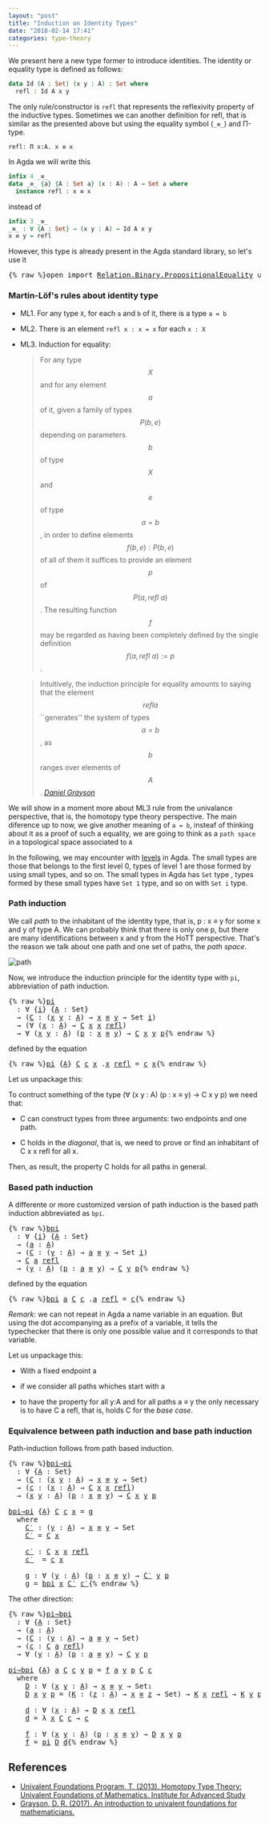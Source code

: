 ```yaml
---
layout: "post"
title: "Induction on Identity Types"
date: "2018-02-14 17:41"
categories: type-theory
---
```


We present here a new type former to introduce identities.
The identity or equality type is defined as follows:

```agda
data Id (A : Set) (x y : A) : Set where
  refl : Id A x y
```

The only rule/constructor is `refl` that represents the reflexivity property of
the inductive types. Sometimes we can another definition for refl, that is
similar as the presented above but using the equality symbol (`_≡_`) and Π-type.

```
refl: Π x:A. x ≡ x
```

In Agda we will write this

```agda
infix 4 _≡_
data _≡_ {a} {A : Set a} (x : A) : A → Set a where
  instance refl : x ≡ x
```

instead of

```agda
infix 3 _≡_
_≡_ : ∀ {A : Set} → (x y : A) → Id A x y
x ≡ y = refl
```

However, this type is already present in the Agda standard library, so let's use it

<pre class="Agda">{% raw %}<a id="877" class="Keyword">open</a> <a id="882" class="Keyword">import</a> <a id="889" href="https://agda.github.io/agda-stdlib/Relation.Binary.PropositionalEquality.html" class="Module">Relation.Binary.PropositionalEquality</a> <a id="927" class="Keyword">using</a> <a id="933" class="Symbol">(</a><a id="934" href="https://agda.github.io/agda-stdlib/Agda.Builtin.Equality.html#_%E2%89%A1_.refl" class="InductiveConstructor">refl</a><a id="938" class="Symbol">;</a> <a id="940" href="https://agda.github.io/agda-stdlib/Agda.Builtin.Equality.html#_%E2%89%A1_" class="Datatype Operator">_≡_</a><a id="943" class="Symbol">)</a>{% endraw %}</pre>

### Martin-Löf's rules about identity type

- ML1. For any type `X`, for each `a` and `b` of it, there is a type `a = b`

- ML2. There is an element `refl x : x = x` for each `x : X`

- ML3. Induction for equality:

    > For any type $$X$$ and for any element $$a$$ of it, given a family of types $$P(b,e)$$
    depending on parameters $$b$$ of type $$X$$ and $$e$$ of type $$a=b$$, in order to
    define elements $$f(b,e) : P(b,e)$$ of all of them it suffices to provide an
    element $$p$$ of $$P(a, refl\ a)$$.  The resulting function $$f$$ may be regarded as
    having been completely defined by the single definition $$f(a, refl\ a) := p$$.


    > Intuitively, the induction principle for equality amounts to saying that the
    element $$refl a$$ ``generates'' the system of types $$a=b$$, as $$b$$ ranges
    over elements of $$A$$.
    <cite>[Daniel Grayson](http://arxiv.org/abs/1711.01477)</cite>

We will show in a moment more about ML3 rule from the univalance perspective,
that is, the homotopy type theory perspective. The main diference up to now, we
give another meaning of `a = b`, insteaf of thinking about it as a proof of such
a equality, we are going to think as a `path space` in a topological space
associated to `A`


In the following, we may encounter with [levels](https://pigworker.wordpress.com/2015/01/09/universe-hierarchies/) in Agda.
The small types are those that belongs to the first level 0, types of level 1 are
those formed by using small types, and so on. The small types in Agda has `Set` type ,
types formed by these small types have `Set 1` type, and so on with `Set i` type.

### Path induction

We call *path* to the inhabitant of the identity type, that is, p : x ≡ y for
some x and y of type A. We can probably think that there is only one p, but
there are many identifications between x and y from the HoTT perspective. That's
the reason we talk about one path and one set of paths, the *path space*.

![path](/assets/images/path.png)

Now, we introduce the induction principle for the identity type with `pi`,
abbreviation of path induction.

<pre class="Agda">{% raw %}<a id="pi" href="{% endraw %}{% link _posts/2018-02-14-induction-on-identity-types.md %}{% raw %}#pi" class="Function">pi</a>
  <a id="3070" class="Symbol">:</a> <a id="3072" class="Symbol">∀</a> <a id="3074" class="Symbol">{</a><a id="3075" href="{% endraw %}{% link _posts/2018-02-14-induction-on-identity-types.md %}{% raw %}#3075" class="Bound">i</a><a id="3076" class="Symbol">}</a> <a id="3078" class="Symbol">{</a><a id="3079" href="{% endraw %}{% link _posts/2018-02-14-induction-on-identity-types.md %}{% raw %}#3079" class="Bound">A</a> <a id="3081" class="Symbol">:</a> <a id="3083" class="PrimitiveType">Set</a><a id="3086" class="Symbol">}</a>
  <a id="3090" class="Symbol">→</a> <a id="3092" class="Symbol">(</a><a id="3093" href="{% endraw %}{% link _posts/2018-02-14-induction-on-identity-types.md %}{% raw %}#3093" class="Bound">C</a> <a id="3095" class="Symbol">:</a> <a id="3097" class="Symbol">(</a><a id="3098" href="{% endraw %}{% link _posts/2018-02-14-induction-on-identity-types.md %}{% raw %}#3098" class="Bound">x</a> <a id="3100" href="{% endraw %}{% link _posts/2018-02-14-induction-on-identity-types.md %}{% raw %}#3100" class="Bound">y</a> <a id="3102" class="Symbol">:</a> <a id="3104" href="{% endraw %}{% link _posts/2018-02-14-induction-on-identity-types.md %}{% raw %}#3079" class="Bound">A</a><a id="3105" class="Symbol">)</a> <a id="3107" class="Symbol">→</a> <a id="3109" href="{% endraw %}{% link _posts/2018-02-14-induction-on-identity-types.md %}{% raw %}#3098" class="Bound">x</a> <a id="3111" href="https://agda.github.io/agda-stdlib/Agda.Builtin.Equality.html#_%E2%89%A1_" class="Datatype Operator">≡</a> <a id="3113" href="{% endraw %}{% link _posts/2018-02-14-induction-on-identity-types.md %}{% raw %}#3100" class="Bound">y</a> <a id="3115" class="Symbol">→</a> <a id="3117" class="PrimitiveType">Set</a> <a id="3121" href="{% endraw %}{% link _posts/2018-02-14-induction-on-identity-types.md %}{% raw %}#3075" class="Bound">i</a><a id="3122" class="Symbol">)</a>
  <a id="3126" class="Symbol">→</a> <a id="3128" class="Symbol">(∀</a> <a id="3131" class="Symbol">(</a><a id="3132" href="{% endraw %}{% link _posts/2018-02-14-induction-on-identity-types.md %}{% raw %}#3132" class="Bound">x</a> <a id="3134" class="Symbol">:</a> <a id="3136" href="{% endraw %}{% link _posts/2018-02-14-induction-on-identity-types.md %}{% raw %}#3079" class="Bound">A</a><a id="3137" class="Symbol">)</a> <a id="3139" class="Symbol">→</a> <a id="3141" href="{% endraw %}{% link _posts/2018-02-14-induction-on-identity-types.md %}{% raw %}#3093" class="Bound">C</a> <a id="3143" href="{% endraw %}{% link _posts/2018-02-14-induction-on-identity-types.md %}{% raw %}#3132" class="Bound">x</a> <a id="3145" href="{% endraw %}{% link _posts/2018-02-14-induction-on-identity-types.md %}{% raw %}#3132" class="Bound">x</a> <a id="3147" href="https://agda.github.io/agda-stdlib/Agda.Builtin.Equality.html#_%E2%89%A1_.refl" class="InductiveConstructor">refl</a><a id="3151" class="Symbol">)</a>
  <a id="3155" class="Symbol">→</a> <a id="3157" class="Symbol">∀</a> <a id="3159" class="Symbol">(</a><a id="3160" href="{% endraw %}{% link _posts/2018-02-14-induction-on-identity-types.md %}{% raw %}#3160" class="Bound">x</a> <a id="3162" href="{% endraw %}{% link _posts/2018-02-14-induction-on-identity-types.md %}{% raw %}#3162" class="Bound">y</a> <a id="3164" class="Symbol">:</a> <a id="3166" href="{% endraw %}{% link _posts/2018-02-14-induction-on-identity-types.md %}{% raw %}#3079" class="Bound">A</a><a id="3167" class="Symbol">)</a> <a id="3169" class="Symbol">(</a><a id="3170" href="{% endraw %}{% link _posts/2018-02-14-induction-on-identity-types.md %}{% raw %}#3170" class="Bound">p</a> <a id="3172" class="Symbol">:</a> <a id="3174" href="{% endraw %}{% link _posts/2018-02-14-induction-on-identity-types.md %}{% raw %}#3160" class="Bound">x</a> <a id="3176" href="https://agda.github.io/agda-stdlib/Agda.Builtin.Equality.html#_%E2%89%A1_" class="Datatype Operator">≡</a> <a id="3178" href="{% endraw %}{% link _posts/2018-02-14-induction-on-identity-types.md %}{% raw %}#3162" class="Bound">y</a><a id="3179" class="Symbol">)</a> <a id="3181" class="Symbol">→</a> <a id="3183" href="{% endraw %}{% link _posts/2018-02-14-induction-on-identity-types.md %}{% raw %}#3093" class="Bound">C</a> <a id="3185" href="{% endraw %}{% link _posts/2018-02-14-induction-on-identity-types.md %}{% raw %}#3160" class="Bound">x</a> <a id="3187" href="{% endraw %}{% link _posts/2018-02-14-induction-on-identity-types.md %}{% raw %}#3162" class="Bound">y</a> <a id="3189" href="{% endraw %}{% link _posts/2018-02-14-induction-on-identity-types.md %}{% raw %}#3170" class="Bound">p</a>{% endraw %}</pre>

defined by the equation

<pre class="Agda">{% raw %}<a id="3241" href="{% endraw %}{% link _posts/2018-02-14-induction-on-identity-types.md %}{% raw %}#pi" class="Function">pi</a> <a id="3244" class="Symbol">{</a><a id="3245" href="{% endraw %}{% link _posts/2018-02-14-induction-on-identity-types.md %}{% raw %}#3245" class="Bound">A</a><a id="3246" class="Symbol">}</a> <a id="3248" href="{% endraw %}{% link _posts/2018-02-14-induction-on-identity-types.md %}{% raw %}#3248" class="Bound">C</a> <a id="3250" href="{% endraw %}{% link _posts/2018-02-14-induction-on-identity-types.md %}{% raw %}#3250" class="Bound">c</a> <a id="3252" href="{% endraw %}{% link _posts/2018-02-14-induction-on-identity-types.md %}{% raw %}#3252" class="Bound">x</a> <a id="3254" class="DottedPattern Symbol">.</a><a id="3255" href="{% endraw %}{% link _posts/2018-02-14-induction-on-identity-types.md %}{% raw %}#3252" class="DottedPattern Bound">x</a> <a id="3257" href="https://agda.github.io/agda-stdlib/Agda.Builtin.Equality.html#_%E2%89%A1_.refl" class="InductiveConstructor">refl</a> <a id="3262" class="Symbol">=</a> <a id="3264" href="{% endraw %}{% link _posts/2018-02-14-induction-on-identity-types.md %}{% raw %}#3250" class="Bound">c</a> <a id="3266" href="{% endraw %}{% link _posts/2018-02-14-induction-on-identity-types.md %}{% raw %}#3252" class="Bound">x</a>{% endraw %}</pre>

Let us unpackage this:

To contruct something of the type (∀ (x y : A) (p : x ≡ y) → C x y p) we need that:

+ C can construct types from three arguments: two endpoints and one path.

+ C holds in the *diagonal*, that is, we need to prove or find an
inhabitant of C x x refl for all x.

Then, as result, the property C holds for all paths in general.

### Based path induction

A differente or more customized version of path induction is the based
path induction abbreviated as `bpi`.

<pre class="Agda">{% raw %}<a id="bpi" href="{% endraw %}{% link _posts/2018-02-14-induction-on-identity-types.md %}{% raw %}#bpi" class="Function">bpi</a>
  <a id="3786" class="Symbol">:</a> <a id="3788" class="Symbol">∀</a> <a id="3790" class="Symbol">{</a><a id="3791" href="{% endraw %}{% link _posts/2018-02-14-induction-on-identity-types.md %}{% raw %}#3791" class="Bound">i</a><a id="3792" class="Symbol">}</a> <a id="3794" class="Symbol">{</a><a id="3795" href="{% endraw %}{% link _posts/2018-02-14-induction-on-identity-types.md %}{% raw %}#3795" class="Bound">A</a> <a id="3797" class="Symbol">:</a> <a id="3799" class="PrimitiveType">Set</a><a id="3802" class="Symbol">}</a>
  <a id="3806" class="Symbol">→</a> <a id="3808" class="Symbol">(</a><a id="3809" href="{% endraw %}{% link _posts/2018-02-14-induction-on-identity-types.md %}{% raw %}#3809" class="Bound">a</a> <a id="3811" class="Symbol">:</a> <a id="3813" href="{% endraw %}{% link _posts/2018-02-14-induction-on-identity-types.md %}{% raw %}#3795" class="Bound">A</a><a id="3814" class="Symbol">)</a>
  <a id="3818" class="Symbol">→</a> <a id="3820" class="Symbol">(</a><a id="3821" href="{% endraw %}{% link _posts/2018-02-14-induction-on-identity-types.md %}{% raw %}#3821" class="Bound">C</a> <a id="3823" class="Symbol">:</a> <a id="3825" class="Symbol">(</a><a id="3826" href="{% endraw %}{% link _posts/2018-02-14-induction-on-identity-types.md %}{% raw %}#3826" class="Bound">y</a> <a id="3828" class="Symbol">:</a> <a id="3830" href="{% endraw %}{% link _posts/2018-02-14-induction-on-identity-types.md %}{% raw %}#3795" class="Bound">A</a><a id="3831" class="Symbol">)</a> <a id="3833" class="Symbol">→</a> <a id="3835" href="{% endraw %}{% link _posts/2018-02-14-induction-on-identity-types.md %}{% raw %}#3809" class="Bound">a</a> <a id="3837" href="https://agda.github.io/agda-stdlib/Agda.Builtin.Equality.html#_%E2%89%A1_" class="Datatype Operator">≡</a> <a id="3839" href="{% endraw %}{% link _posts/2018-02-14-induction-on-identity-types.md %}{% raw %}#3826" class="Bound">y</a> <a id="3841" class="Symbol">→</a> <a id="3843" class="PrimitiveType">Set</a> <a id="3847" href="{% endraw %}{% link _posts/2018-02-14-induction-on-identity-types.md %}{% raw %}#3791" class="Bound">i</a><a id="3848" class="Symbol">)</a>
  <a id="3852" class="Symbol">→</a> <a id="3854" href="{% endraw %}{% link _posts/2018-02-14-induction-on-identity-types.md %}{% raw %}#3821" class="Bound">C</a> <a id="3856" href="{% endraw %}{% link _posts/2018-02-14-induction-on-identity-types.md %}{% raw %}#3809" class="Bound">a</a> <a id="3858" href="https://agda.github.io/agda-stdlib/Agda.Builtin.Equality.html#_%E2%89%A1_.refl" class="InductiveConstructor">refl</a>
  <a id="3865" class="Symbol">→</a> <a id="3867" class="Symbol">(</a><a id="3868" href="{% endraw %}{% link _posts/2018-02-14-induction-on-identity-types.md %}{% raw %}#3868" class="Bound">y</a> <a id="3870" class="Symbol">:</a> <a id="3872" href="{% endraw %}{% link _posts/2018-02-14-induction-on-identity-types.md %}{% raw %}#3795" class="Bound">A</a><a id="3873" class="Symbol">)</a> <a id="3875" class="Symbol">(</a><a id="3876" href="{% endraw %}{% link _posts/2018-02-14-induction-on-identity-types.md %}{% raw %}#3876" class="Bound">p</a> <a id="3878" class="Symbol">:</a> <a id="3880" href="{% endraw %}{% link _posts/2018-02-14-induction-on-identity-types.md %}{% raw %}#3809" class="Bound">a</a> <a id="3882" href="https://agda.github.io/agda-stdlib/Agda.Builtin.Equality.html#_%E2%89%A1_" class="Datatype Operator">≡</a> <a id="3884" href="{% endraw %}{% link _posts/2018-02-14-induction-on-identity-types.md %}{% raw %}#3868" class="Bound">y</a><a id="3885" class="Symbol">)</a> <a id="3887" class="Symbol">→</a> <a id="3889" href="{% endraw %}{% link _posts/2018-02-14-induction-on-identity-types.md %}{% raw %}#3821" class="Bound">C</a> <a id="3891" href="{% endraw %}{% link _posts/2018-02-14-induction-on-identity-types.md %}{% raw %}#3868" class="Bound">y</a> <a id="3893" href="{% endraw %}{% link _posts/2018-02-14-induction-on-identity-types.md %}{% raw %}#3876" class="Bound">p</a>{% endraw %}</pre>

defined by the equation

<pre class="Agda">{% raw %}<a id="3945" href="{% endraw %}{% link _posts/2018-02-14-induction-on-identity-types.md %}{% raw %}#bpi" class="Function">bpi</a> <a id="3949" href="{% endraw %}{% link _posts/2018-02-14-induction-on-identity-types.md %}{% raw %}#3949" class="Bound">a</a> <a id="3951" href="{% endraw %}{% link _posts/2018-02-14-induction-on-identity-types.md %}{% raw %}#3951" class="Bound">C</a> <a id="3953" href="{% endraw %}{% link _posts/2018-02-14-induction-on-identity-types.md %}{% raw %}#3953" class="Bound">c</a> <a id="3955" class="DottedPattern Symbol">.</a><a id="3956" href="{% endraw %}{% link _posts/2018-02-14-induction-on-identity-types.md %}{% raw %}#3949" class="DottedPattern Bound">a</a> <a id="3958" href="https://agda.github.io/agda-stdlib/Agda.Builtin.Equality.html#_%E2%89%A1_.refl" class="InductiveConstructor">refl</a> <a id="3963" class="Symbol">=</a> <a id="3965" href="{% endraw %}{% link _posts/2018-02-14-induction-on-identity-types.md %}{% raw %}#3953" class="Bound">c</a>{% endraw %}</pre>

*Remark*: we can not repeat in Agda a name variable in an equation. But using
the dot accompanying as a prefix of a variable, it tells the typechecker that
there is only one possible value and it corresponds to that variable.

Let us unpackage this:

+ With a fixed endpoint a

+ if we consider all paths whiches start with a

+ to have the property for all y:A and for all paths a ≡ y the only
necessary is to have C a refl, that is, holds C for the *base case*.


### Equivalence between path induction and base path induction

Path-induction follows from path based induction.

<pre class="Agda">{% raw %}<a id="bpi⇒pi" href="{% endraw %}{% link _posts/2018-02-14-induction-on-identity-types.md %}{% raw %}#bpi%E2%87%92pi" class="Function">bpi⇒pi</a>
  <a id="4582" class="Symbol">:</a> <a id="4584" class="Symbol">∀</a> <a id="4586" class="Symbol">{</a><a id="4587" href="{% endraw %}{% link _posts/2018-02-14-induction-on-identity-types.md %}{% raw %}#4587" class="Bound">A</a> <a id="4589" class="Symbol">:</a> <a id="4591" class="PrimitiveType">Set</a><a id="4594" class="Symbol">}</a>
  <a id="4598" class="Symbol">→</a> <a id="4600" class="Symbol">(</a><a id="4601" href="{% endraw %}{% link _posts/2018-02-14-induction-on-identity-types.md %}{% raw %}#4601" class="Bound">C</a> <a id="4603" class="Symbol">:</a> <a id="4605" class="Symbol">(</a><a id="4606" href="{% endraw %}{% link _posts/2018-02-14-induction-on-identity-types.md %}{% raw %}#4606" class="Bound">x</a> <a id="4608" href="{% endraw %}{% link _posts/2018-02-14-induction-on-identity-types.md %}{% raw %}#4608" class="Bound">y</a> <a id="4610" class="Symbol">:</a> <a id="4612" href="{% endraw %}{% link _posts/2018-02-14-induction-on-identity-types.md %}{% raw %}#4587" class="Bound">A</a><a id="4613" class="Symbol">)</a> <a id="4615" class="Symbol">→</a> <a id="4617" href="{% endraw %}{% link _posts/2018-02-14-induction-on-identity-types.md %}{% raw %}#4606" class="Bound">x</a> <a id="4619" href="https://agda.github.io/agda-stdlib/Agda.Builtin.Equality.html#_%E2%89%A1_" class="Datatype Operator">≡</a> <a id="4621" href="{% endraw %}{% link _posts/2018-02-14-induction-on-identity-types.md %}{% raw %}#4608" class="Bound">y</a> <a id="4623" class="Symbol">→</a> <a id="4625" class="PrimitiveType">Set</a><a id="4628" class="Symbol">)</a>
  <a id="4632" class="Symbol">→</a> <a id="4634" class="Symbol">(</a><a id="4635" href="{% endraw %}{% link _posts/2018-02-14-induction-on-identity-types.md %}{% raw %}#4635" class="Bound">c</a> <a id="4637" class="Symbol">:</a> <a id="4639" class="Symbol">(</a><a id="4640" href="{% endraw %}{% link _posts/2018-02-14-induction-on-identity-types.md %}{% raw %}#4640" class="Bound">x</a> <a id="4642" class="Symbol">:</a> <a id="4644" href="{% endraw %}{% link _posts/2018-02-14-induction-on-identity-types.md %}{% raw %}#4587" class="Bound">A</a><a id="4645" class="Symbol">)</a> <a id="4647" class="Symbol">→</a> <a id="4649" href="{% endraw %}{% link _posts/2018-02-14-induction-on-identity-types.md %}{% raw %}#4601" class="Bound">C</a> <a id="4651" href="{% endraw %}{% link _posts/2018-02-14-induction-on-identity-types.md %}{% raw %}#4640" class="Bound">x</a> <a id="4653" href="{% endraw %}{% link _posts/2018-02-14-induction-on-identity-types.md %}{% raw %}#4640" class="Bound">x</a> <a id="4655" href="https://agda.github.io/agda-stdlib/Agda.Builtin.Equality.html#_%E2%89%A1_.refl" class="InductiveConstructor">refl</a><a id="4659" class="Symbol">)</a>
  <a id="4663" class="Symbol">→</a> <a id="4665" class="Symbol">(</a><a id="4666" href="{% endraw %}{% link _posts/2018-02-14-induction-on-identity-types.md %}{% raw %}#4666" class="Bound">x</a> <a id="4668" href="{% endraw %}{% link _posts/2018-02-14-induction-on-identity-types.md %}{% raw %}#4668" class="Bound">y</a> <a id="4670" class="Symbol">:</a> <a id="4672" href="{% endraw %}{% link _posts/2018-02-14-induction-on-identity-types.md %}{% raw %}#4587" class="Bound">A</a><a id="4673" class="Symbol">)</a> <a id="4675" class="Symbol">(</a><a id="4676" href="{% endraw %}{% link _posts/2018-02-14-induction-on-identity-types.md %}{% raw %}#4676" class="Bound">p</a> <a id="4678" class="Symbol">:</a> <a id="4680" href="{% endraw %}{% link _posts/2018-02-14-induction-on-identity-types.md %}{% raw %}#4666" class="Bound">x</a> <a id="4682" href="https://agda.github.io/agda-stdlib/Agda.Builtin.Equality.html#_%E2%89%A1_" class="Datatype Operator">≡</a> <a id="4684" href="{% endraw %}{% link _posts/2018-02-14-induction-on-identity-types.md %}{% raw %}#4668" class="Bound">y</a><a id="4685" class="Symbol">)</a> <a id="4687" class="Symbol">→</a> <a id="4689" href="{% endraw %}{% link _posts/2018-02-14-induction-on-identity-types.md %}{% raw %}#4601" class="Bound">C</a> <a id="4691" href="{% endraw %}{% link _posts/2018-02-14-induction-on-identity-types.md %}{% raw %}#4666" class="Bound">x</a> <a id="4693" href="{% endraw %}{% link _posts/2018-02-14-induction-on-identity-types.md %}{% raw %}#4668" class="Bound">y</a> <a id="4695" href="{% endraw %}{% link _posts/2018-02-14-induction-on-identity-types.md %}{% raw %}#4676" class="Bound">p</a>

<a id="4698" href="{% endraw %}{% link _posts/2018-02-14-induction-on-identity-types.md %}{% raw %}#bpi%E2%87%92pi" class="Function">bpi⇒pi</a> <a id="4705" class="Symbol">{</a><a id="4706" href="{% endraw %}{% link _posts/2018-02-14-induction-on-identity-types.md %}{% raw %}#4706" class="Bound">A</a><a id="4707" class="Symbol">}</a> <a id="4709" href="{% endraw %}{% link _posts/2018-02-14-induction-on-identity-types.md %}{% raw %}#4709" class="Bound">C</a> <a id="4711" href="{% endraw %}{% link _posts/2018-02-14-induction-on-identity-types.md %}{% raw %}#4711" class="Bound">c</a> <a id="4713" href="{% endraw %}{% link _posts/2018-02-14-induction-on-identity-types.md %}{% raw %}#4713" class="Bound">x</a> <a id="4715" class="Symbol">=</a> <a id="4717" href="{% endraw %}{% link _posts/2018-02-14-induction-on-identity-types.md %}{% raw %}#4811" class="Function">g</a>
  <a id="4721" class="Keyword">where</a>
    <a id="4731" href="{% endraw %}{% link _posts/2018-02-14-induction-on-identity-types.md %}{% raw %}#4731" class="Function">C′</a> <a id="4734" class="Symbol">:</a> <a id="4736" class="Symbol">(</a><a id="4737" href="{% endraw %}{% link _posts/2018-02-14-induction-on-identity-types.md %}{% raw %}#4737" class="Bound">y</a> <a id="4739" class="Symbol">:</a> <a id="4741" href="{% endraw %}{% link _posts/2018-02-14-induction-on-identity-types.md %}{% raw %}#4706" class="Bound">A</a><a id="4742" class="Symbol">)</a> <a id="4744" class="Symbol">→</a> <a id="4746" href="{% endraw %}{% link _posts/2018-02-14-induction-on-identity-types.md %}{% raw %}#4713" class="Bound">x</a> <a id="4748" href="https://agda.github.io/agda-stdlib/Agda.Builtin.Equality.html#_%E2%89%A1_" class="Datatype Operator">≡</a> <a id="4750" href="{% endraw %}{% link _posts/2018-02-14-induction-on-identity-types.md %}{% raw %}#4737" class="Bound">y</a> <a id="4752" class="Symbol">→</a> <a id="4754" class="PrimitiveType">Set</a>
    <a id="4762" href="{% endraw %}{% link _posts/2018-02-14-induction-on-identity-types.md %}{% raw %}#4731" class="Function">C′</a> <a id="4765" class="Symbol">=</a> <a id="4767" href="{% endraw %}{% link _posts/2018-02-14-induction-on-identity-types.md %}{% raw %}#4709" class="Bound">C</a> <a id="4769" href="{% endraw %}{% link _posts/2018-02-14-induction-on-identity-types.md %}{% raw %}#4713" class="Bound">x</a>

    <a id="4776" href="{% endraw %}{% link _posts/2018-02-14-induction-on-identity-types.md %}{% raw %}#4776" class="Function">c′</a> <a id="4779" class="Symbol">:</a> <a id="4781" href="{% endraw %}{% link _posts/2018-02-14-induction-on-identity-types.md %}{% raw %}#4709" class="Bound">C</a> <a id="4783" href="{% endraw %}{% link _posts/2018-02-14-induction-on-identity-types.md %}{% raw %}#4713" class="Bound">x</a> <a id="4785" href="{% endraw %}{% link _posts/2018-02-14-induction-on-identity-types.md %}{% raw %}#4713" class="Bound">x</a> <a id="4787" href="https://agda.github.io/agda-stdlib/Agda.Builtin.Equality.html#_%E2%89%A1_.refl" class="InductiveConstructor">refl</a>
    <a id="4796" href="{% endraw %}{% link _posts/2018-02-14-induction-on-identity-types.md %}{% raw %}#4776" class="Function">c′</a>  <a id="4800" class="Symbol">=</a> <a id="4802" href="{% endraw %}{% link _posts/2018-02-14-induction-on-identity-types.md %}{% raw %}#4711" class="Bound">c</a> <a id="4804" href="{% endraw %}{% link _posts/2018-02-14-induction-on-identity-types.md %}{% raw %}#4713" class="Bound">x</a>

    <a id="4811" href="{% endraw %}{% link _posts/2018-02-14-induction-on-identity-types.md %}{% raw %}#4811" class="Function">g</a> <a id="4813" class="Symbol">:</a> <a id="4815" class="Symbol">∀</a> <a id="4817" class="Symbol">(</a><a id="4818" href="{% endraw %}{% link _posts/2018-02-14-induction-on-identity-types.md %}{% raw %}#4818" class="Bound">y</a> <a id="4820" class="Symbol">:</a> <a id="4822" href="{% endraw %}{% link _posts/2018-02-14-induction-on-identity-types.md %}{% raw %}#4706" class="Bound">A</a><a id="4823" class="Symbol">)</a> <a id="4825" class="Symbol">(</a><a id="4826" href="{% endraw %}{% link _posts/2018-02-14-induction-on-identity-types.md %}{% raw %}#4826" class="Bound">p</a> <a id="4828" class="Symbol">:</a> <a id="4830" href="{% endraw %}{% link _posts/2018-02-14-induction-on-identity-types.md %}{% raw %}#4713" class="Bound">x</a> <a id="4832" href="https://agda.github.io/agda-stdlib/Agda.Builtin.Equality.html#_%E2%89%A1_" class="Datatype Operator">≡</a> <a id="4834" href="{% endraw %}{% link _posts/2018-02-14-induction-on-identity-types.md %}{% raw %}#4818" class="Bound">y</a><a id="4835" class="Symbol">)</a> <a id="4837" class="Symbol">→</a> <a id="4839" href="{% endraw %}{% link _posts/2018-02-14-induction-on-identity-types.md %}{% raw %}#4731" class="Function">C′</a> <a id="4842" href="{% endraw %}{% link _posts/2018-02-14-induction-on-identity-types.md %}{% raw %}#4818" class="Bound">y</a> <a id="4844" href="{% endraw %}{% link _posts/2018-02-14-induction-on-identity-types.md %}{% raw %}#4826" class="Bound">p</a>
    <a id="4850" href="{% endraw %}{% link _posts/2018-02-14-induction-on-identity-types.md %}{% raw %}#4811" class="Function">g</a> <a id="4852" class="Symbol">=</a> <a id="4854" href="{% endraw %}{% link _posts/2018-02-14-induction-on-identity-types.md %}{% raw %}#bpi" class="Function">bpi</a> <a id="4858" href="{% endraw %}{% link _posts/2018-02-14-induction-on-identity-types.md %}{% raw %}#4713" class="Bound">x</a> <a id="4860" href="{% endraw %}{% link _posts/2018-02-14-induction-on-identity-types.md %}{% raw %}#4731" class="Function">C′</a> <a id="4863" href="{% endraw %}{% link _posts/2018-02-14-induction-on-identity-types.md %}{% raw %}#4776" class="Function">c′</a>{% endraw %}</pre>

The other direction:

<pre class="Agda">{% raw %}<a id="pi⇒bpi" href="{% endraw %}{% link _posts/2018-02-14-induction-on-identity-types.md %}{% raw %}#pi%E2%87%92bpi" class="Function">pi⇒bpi</a>
  <a id="4922" class="Symbol">:</a> <a id="4924" class="Symbol">∀</a> <a id="4926" class="Symbol">{</a><a id="4927" href="{% endraw %}{% link _posts/2018-02-14-induction-on-identity-types.md %}{% raw %}#4927" class="Bound">A</a> <a id="4929" class="Symbol">:</a> <a id="4931" class="PrimitiveType">Set</a><a id="4934" class="Symbol">}</a>
  <a id="4938" class="Symbol">→</a> <a id="4940" class="Symbol">(</a><a id="4941" href="{% endraw %}{% link _posts/2018-02-14-induction-on-identity-types.md %}{% raw %}#4941" class="Bound">a</a> <a id="4943" class="Symbol">:</a> <a id="4945" href="{% endraw %}{% link _posts/2018-02-14-induction-on-identity-types.md %}{% raw %}#4927" class="Bound">A</a><a id="4946" class="Symbol">)</a>
  <a id="4950" class="Symbol">→</a> <a id="4952" class="Symbol">(</a><a id="4953" href="{% endraw %}{% link _posts/2018-02-14-induction-on-identity-types.md %}{% raw %}#4953" class="Bound">C</a> <a id="4955" class="Symbol">:</a> <a id="4957" class="Symbol">(</a><a id="4958" href="{% endraw %}{% link _posts/2018-02-14-induction-on-identity-types.md %}{% raw %}#4958" class="Bound">y</a> <a id="4960" class="Symbol">:</a> <a id="4962" href="{% endraw %}{% link _posts/2018-02-14-induction-on-identity-types.md %}{% raw %}#4927" class="Bound">A</a><a id="4963" class="Symbol">)</a> <a id="4965" class="Symbol">→</a> <a id="4967" href="{% endraw %}{% link _posts/2018-02-14-induction-on-identity-types.md %}{% raw %}#4941" class="Bound">a</a> <a id="4969" href="https://agda.github.io/agda-stdlib/Agda.Builtin.Equality.html#_%E2%89%A1_" class="Datatype Operator">≡</a> <a id="4971" href="{% endraw %}{% link _posts/2018-02-14-induction-on-identity-types.md %}{% raw %}#4958" class="Bound">y</a> <a id="4973" class="Symbol">→</a> <a id="4975" class="PrimitiveType">Set</a><a id="4978" class="Symbol">)</a>
  <a id="4982" class="Symbol">→</a> <a id="4984" class="Symbol">(</a><a id="4985" href="{% endraw %}{% link _posts/2018-02-14-induction-on-identity-types.md %}{% raw %}#4985" class="Bound">c</a> <a id="4987" class="Symbol">:</a> <a id="4989" href="{% endraw %}{% link _posts/2018-02-14-induction-on-identity-types.md %}{% raw %}#4953" class="Bound">C</a> <a id="4991" href="{% endraw %}{% link _posts/2018-02-14-induction-on-identity-types.md %}{% raw %}#4941" class="Bound">a</a> <a id="4993" href="https://agda.github.io/agda-stdlib/Agda.Builtin.Equality.html#_%E2%89%A1_.refl" class="InductiveConstructor">refl</a><a id="4997" class="Symbol">)</a>
  <a id="5001" class="Symbol">→</a> <a id="5003" class="Symbol">∀</a> <a id="5005" class="Symbol">(</a><a id="5006" href="{% endraw %}{% link _posts/2018-02-14-induction-on-identity-types.md %}{% raw %}#5006" class="Bound">y</a> <a id="5008" class="Symbol">:</a> <a id="5010" href="{% endraw %}{% link _posts/2018-02-14-induction-on-identity-types.md %}{% raw %}#4927" class="Bound">A</a><a id="5011" class="Symbol">)</a> <a id="5013" class="Symbol">(</a><a id="5014" href="{% endraw %}{% link _posts/2018-02-14-induction-on-identity-types.md %}{% raw %}#5014" class="Bound">p</a> <a id="5016" class="Symbol">:</a> <a id="5018" href="{% endraw %}{% link _posts/2018-02-14-induction-on-identity-types.md %}{% raw %}#4941" class="Bound">a</a> <a id="5020" href="https://agda.github.io/agda-stdlib/Agda.Builtin.Equality.html#_%E2%89%A1_" class="Datatype Operator">≡</a> <a id="5022" href="{% endraw %}{% link _posts/2018-02-14-induction-on-identity-types.md %}{% raw %}#5006" class="Bound">y</a><a id="5023" class="Symbol">)</a> <a id="5025" class="Symbol">→</a> <a id="5027" href="{% endraw %}{% link _posts/2018-02-14-induction-on-identity-types.md %}{% raw %}#4953" class="Bound">C</a> <a id="5029" href="{% endraw %}{% link _posts/2018-02-14-induction-on-identity-types.md %}{% raw %}#5006" class="Bound">y</a> <a id="5031" href="{% endraw %}{% link _posts/2018-02-14-induction-on-identity-types.md %}{% raw %}#5014" class="Bound">p</a>

<a id="5034" href="{% endraw %}{% link _posts/2018-02-14-induction-on-identity-types.md %}{% raw %}#pi%E2%87%92bpi" class="Function">pi⇒bpi</a> <a id="5041" class="Symbol">{</a><a id="5042" href="{% endraw %}{% link _posts/2018-02-14-induction-on-identity-types.md %}{% raw %}#5042" class="Bound">A</a><a id="5043" class="Symbol">}</a> <a id="5045" href="{% endraw %}{% link _posts/2018-02-14-induction-on-identity-types.md %}{% raw %}#5045" class="Bound">a</a> <a id="5047" href="{% endraw %}{% link _posts/2018-02-14-induction-on-identity-types.md %}{% raw %}#5047" class="Bound">C</a> <a id="5049" href="{% endraw %}{% link _posts/2018-02-14-induction-on-identity-types.md %}{% raw %}#5049" class="Bound">c</a> <a id="5051" href="{% endraw %}{% link _posts/2018-02-14-induction-on-identity-types.md %}{% raw %}#5051" class="Bound">y</a> <a id="5053" href="{% endraw %}{% link _posts/2018-02-14-induction-on-identity-types.md %}{% raw %}#5053" class="Bound">p</a> <a id="5055" class="Symbol">=</a> <a id="5057" href="{% endraw %}{% link _posts/2018-02-14-induction-on-identity-types.md %}{% raw %}#5230" class="Function">f</a> <a id="5059" href="{% endraw %}{% link _posts/2018-02-14-induction-on-identity-types.md %}{% raw %}#5045" class="Bound">a</a> <a id="5061" href="{% endraw %}{% link _posts/2018-02-14-induction-on-identity-types.md %}{% raw %}#5051" class="Bound">y</a> <a id="5063" href="{% endraw %}{% link _posts/2018-02-14-induction-on-identity-types.md %}{% raw %}#5053" class="Bound">p</a> <a id="5065" href="{% endraw %}{% link _posts/2018-02-14-induction-on-identity-types.md %}{% raw %}#5047" class="Bound">C</a> <a id="5067" href="{% endraw %}{% link _posts/2018-02-14-induction-on-identity-types.md %}{% raw %}#5049" class="Bound">c</a>
  <a id="5071" class="Keyword">where</a>
    <a id="5081" href="{% endraw %}{% link _posts/2018-02-14-induction-on-identity-types.md %}{% raw %}#5081" class="Function">D</a> <a id="5083" class="Symbol">:</a> <a id="5085" class="Symbol">∀</a> <a id="5087" class="Symbol">(</a><a id="5088" href="{% endraw %}{% link _posts/2018-02-14-induction-on-identity-types.md %}{% raw %}#5088" class="Bound">x</a> <a id="5090" href="{% endraw %}{% link _posts/2018-02-14-induction-on-identity-types.md %}{% raw %}#5090" class="Bound">y</a> <a id="5092" class="Symbol">:</a> <a id="5094" href="{% endraw %}{% link _posts/2018-02-14-induction-on-identity-types.md %}{% raw %}#5042" class="Bound">A</a><a id="5095" class="Symbol">)</a> <a id="5097" class="Symbol">→</a> <a id="5099" href="{% endraw %}{% link _posts/2018-02-14-induction-on-identity-types.md %}{% raw %}#5088" class="Bound">x</a> <a id="5101" href="https://agda.github.io/agda-stdlib/Agda.Builtin.Equality.html#_%E2%89%A1_" class="Datatype Operator">≡</a> <a id="5103" href="{% endraw %}{% link _posts/2018-02-14-induction-on-identity-types.md %}{% raw %}#5090" class="Bound">y</a> <a id="5105" class="Symbol">→</a> <a id="5107" class="PrimitiveType">Set₁</a>
    <a id="5116" href="{% endraw %}{% link _posts/2018-02-14-induction-on-identity-types.md %}{% raw %}#5081" class="Function">D</a> <a id="5118" href="{% endraw %}{% link _posts/2018-02-14-induction-on-identity-types.md %}{% raw %}#5118" class="Bound">x</a> <a id="5120" href="{% endraw %}{% link _posts/2018-02-14-induction-on-identity-types.md %}{% raw %}#5120" class="Bound">y</a> <a id="5122" href="{% endraw %}{% link _posts/2018-02-14-induction-on-identity-types.md %}{% raw %}#5122" class="Bound">p</a> <a id="5124" class="Symbol">=</a> <a id="5126" class="Symbol">(</a><a id="5127" href="{% endraw %}{% link _posts/2018-02-14-induction-on-identity-types.md %}{% raw %}#5127" class="Bound">K</a> <a id="5129" class="Symbol">:</a> <a id="5131" class="Symbol">(</a><a id="5132" href="{% endraw %}{% link _posts/2018-02-14-induction-on-identity-types.md %}{% raw %}#5132" class="Bound">z</a> <a id="5134" class="Symbol">:</a> <a id="5136" href="{% endraw %}{% link _posts/2018-02-14-induction-on-identity-types.md %}{% raw %}#5042" class="Bound">A</a><a id="5137" class="Symbol">)</a> <a id="5139" class="Symbol">→</a> <a id="5141" href="{% endraw %}{% link _posts/2018-02-14-induction-on-identity-types.md %}{% raw %}#5118" class="Bound">x</a> <a id="5143" href="https://agda.github.io/agda-stdlib/Agda.Builtin.Equality.html#_%E2%89%A1_" class="Datatype Operator">≡</a> <a id="5145" href="{% endraw %}{% link _posts/2018-02-14-induction-on-identity-types.md %}{% raw %}#5132" class="Bound">z</a> <a id="5147" class="Symbol">→</a> <a id="5149" class="PrimitiveType">Set</a><a id="5152" class="Symbol">)</a> <a id="5154" class="Symbol">→</a> <a id="5156" href="{% endraw %}{% link _posts/2018-02-14-induction-on-identity-types.md %}{% raw %}#5127" class="Bound">K</a> <a id="5158" href="{% endraw %}{% link _posts/2018-02-14-induction-on-identity-types.md %}{% raw %}#5118" class="Bound">x</a> <a id="5160" href="https://agda.github.io/agda-stdlib/Agda.Builtin.Equality.html#_%E2%89%A1_.refl" class="InductiveConstructor">refl</a> <a id="5165" class="Symbol">→</a> <a id="5167" href="{% endraw %}{% link _posts/2018-02-14-induction-on-identity-types.md %}{% raw %}#5127" class="Bound">K</a> <a id="5169" href="{% endraw %}{% link _posts/2018-02-14-induction-on-identity-types.md %}{% raw %}#5120" class="Bound">y</a> <a id="5171" href="{% endraw %}{% link _posts/2018-02-14-induction-on-identity-types.md %}{% raw %}#5122" class="Bound">p</a>

    <a id="5178" href="{% endraw %}{% link _posts/2018-02-14-induction-on-identity-types.md %}{% raw %}#5178" class="Function">d</a> <a id="5180" class="Symbol">:</a> <a id="5182" class="Symbol">∀</a> <a id="5184" class="Symbol">(</a><a id="5185" href="{% endraw %}{% link _posts/2018-02-14-induction-on-identity-types.md %}{% raw %}#5185" class="Bound">x</a> <a id="5187" class="Symbol">:</a> <a id="5189" href="{% endraw %}{% link _posts/2018-02-14-induction-on-identity-types.md %}{% raw %}#5042" class="Bound">A</a><a id="5190" class="Symbol">)</a> <a id="5192" class="Symbol">→</a> <a id="5194" href="{% endraw %}{% link _posts/2018-02-14-induction-on-identity-types.md %}{% raw %}#5081" class="Function">D</a> <a id="5196" href="{% endraw %}{% link _posts/2018-02-14-induction-on-identity-types.md %}{% raw %}#5185" class="Bound">x</a> <a id="5198" href="{% endraw %}{% link _posts/2018-02-14-induction-on-identity-types.md %}{% raw %}#5185" class="Bound">x</a> <a id="5200" href="https://agda.github.io/agda-stdlib/Agda.Builtin.Equality.html#_%E2%89%A1_.refl" class="InductiveConstructor">refl</a>
    <a id="5209" href="{% endraw %}{% link _posts/2018-02-14-induction-on-identity-types.md %}{% raw %}#5178" class="Function">d</a> <a id="5211" class="Symbol">=</a> <a id="5213" class="Symbol">λ</a> <a id="5215" href="{% endraw %}{% link _posts/2018-02-14-induction-on-identity-types.md %}{% raw %}#5215" class="Bound">x</a> <a id="5217" href="{% endraw %}{% link _posts/2018-02-14-induction-on-identity-types.md %}{% raw %}#5217" class="Bound">C</a> <a id="5219" href="{% endraw %}{% link _posts/2018-02-14-induction-on-identity-types.md %}{% raw %}#5219" class="Bound">c</a> <a id="5221" class="Symbol">→</a> <a id="5223" href="{% endraw %}{% link _posts/2018-02-14-induction-on-identity-types.md %}{% raw %}#5219" class="Bound">c</a>

    <a id="5230" href="{% endraw %}{% link _posts/2018-02-14-induction-on-identity-types.md %}{% raw %}#5230" class="Function">f</a> <a id="5232" class="Symbol">:</a> <a id="5234" class="Symbol">∀</a> <a id="5236" class="Symbol">(</a><a id="5237" href="{% endraw %}{% link _posts/2018-02-14-induction-on-identity-types.md %}{% raw %}#5237" class="Bound">x</a> <a id="5239" href="{% endraw %}{% link _posts/2018-02-14-induction-on-identity-types.md %}{% raw %}#5239" class="Bound">y</a> <a id="5241" class="Symbol">:</a> <a id="5243" href="{% endraw %}{% link _posts/2018-02-14-induction-on-identity-types.md %}{% raw %}#5042" class="Bound">A</a><a id="5244" class="Symbol">)</a> <a id="5246" class="Symbol">(</a><a id="5247" href="{% endraw %}{% link _posts/2018-02-14-induction-on-identity-types.md %}{% raw %}#5247" class="Bound">p</a> <a id="5249" class="Symbol">:</a> <a id="5251" href="{% endraw %}{% link _posts/2018-02-14-induction-on-identity-types.md %}{% raw %}#5237" class="Bound">x</a> <a id="5253" href="https://agda.github.io/agda-stdlib/Agda.Builtin.Equality.html#_%E2%89%A1_" class="Datatype Operator">≡</a> <a id="5255" href="{% endraw %}{% link _posts/2018-02-14-induction-on-identity-types.md %}{% raw %}#5239" class="Bound">y</a><a id="5256" class="Symbol">)</a> <a id="5258" class="Symbol">→</a> <a id="5260" href="{% endraw %}{% link _posts/2018-02-14-induction-on-identity-types.md %}{% raw %}#5081" class="Function">D</a> <a id="5262" href="{% endraw %}{% link _posts/2018-02-14-induction-on-identity-types.md %}{% raw %}#5237" class="Bound">x</a> <a id="5264" href="{% endraw %}{% link _posts/2018-02-14-induction-on-identity-types.md %}{% raw %}#5239" class="Bound">y</a> <a id="5266" href="{% endraw %}{% link _posts/2018-02-14-induction-on-identity-types.md %}{% raw %}#5247" class="Bound">p</a>
    <a id="5272" href="{% endraw %}{% link _posts/2018-02-14-induction-on-identity-types.md %}{% raw %}#5230" class="Function">f</a> <a id="5274" class="Symbol">=</a> <a id="5276" href="{% endraw %}{% link _posts/2018-02-14-induction-on-identity-types.md %}{% raw %}#pi" class="Function">pi</a> <a id="5279" href="{% endraw %}{% link _posts/2018-02-14-induction-on-identity-types.md %}{% raw %}#5081" class="Function">D</a> <a id="5281" href="{% endraw %}{% link _posts/2018-02-14-induction-on-identity-types.md %}{% raw %}#5178" class="Function">d</a>{% endraw %}</pre>

## References

* [Univalent Foundations Program, T. (2013). Homotopy Type Theory: Univalent Foundations of Mathematics. Institute for Advanced Study][HoTT]
* [Grayson, D. R. (2017). An introduction to univalent foundations for mathematicians.][Grayson]


[HoTT]:https://homotopytypetheory.org/book.
[Grayson]:http://arxiv.org/abs/1711.01477

